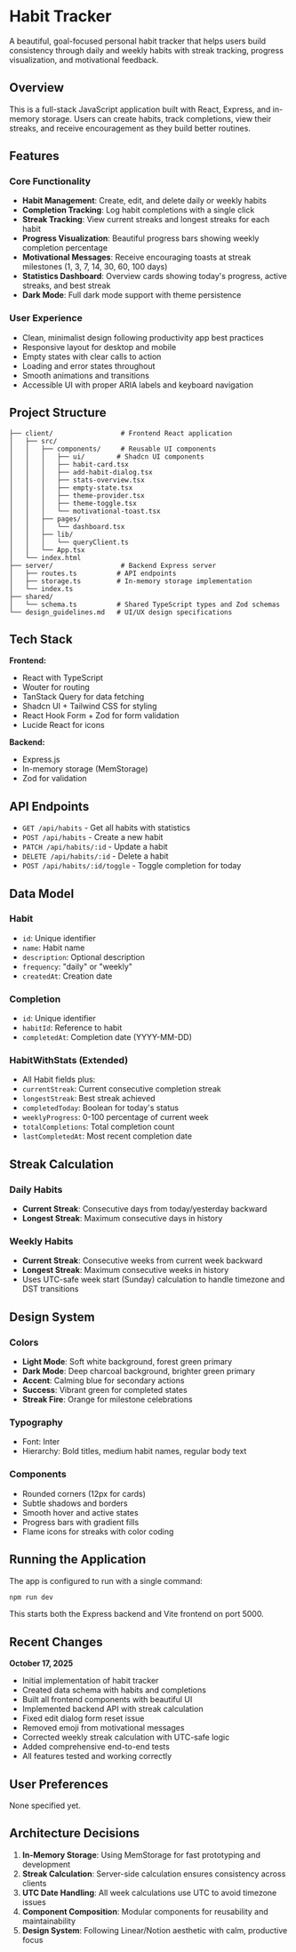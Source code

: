 # Habit Tracker

A beautiful, goal-focused personal habit tracker that helps users build consistency through daily and weekly habits with streak tracking, progress visualization, and motivational feedback.

## Overview

This is a full-stack JavaScript application built with React, Express, and in-memory storage. Users can create habits, track completions, view their streaks, and receive encouragement as they build better routines.

## Features

### Core Functionality
- **Habit Management**: Create, edit, and delete daily or weekly habits
- **Completion Tracking**: Log habit completions with a single click
- **Streak Tracking**: View current streaks and longest streaks for each habit
- **Progress Visualization**: Beautiful progress bars showing weekly completion percentage
- **Motivational Messages**: Receive encouraging toasts at streak milestones (1, 3, 7, 14, 30, 60, 100 days)
- **Statistics Dashboard**: Overview cards showing today's progress, active streaks, and best streak
- **Dark Mode**: Full dark mode support with theme persistence

### User Experience
- Clean, minimalist design following productivity app best practices
- Responsive layout for desktop and mobile
- Empty states with clear calls to action
- Loading and error states throughout
- Smooth animations and transitions
- Accessible UI with proper ARIA labels and keyboard navigation

## Project Structure

```
├── client/                 # Frontend React application
│   ├── src/
│   │   ├── components/     # Reusable UI components
│   │   │   ├── ui/        # Shadcn UI components
│   │   │   ├── habit-card.tsx
│   │   │   ├── add-habit-dialog.tsx
│   │   │   ├── stats-overview.tsx
│   │   │   ├── empty-state.tsx
│   │   │   ├── theme-provider.tsx
│   │   │   ├── theme-toggle.tsx
│   │   │   └── motivational-toast.tsx
│   │   ├── pages/
│   │   │   └── dashboard.tsx
│   │   ├── lib/
│   │   │   └── queryClient.ts
│   │   └── App.tsx
│   └── index.html
├── server/                 # Backend Express server
│   ├── routes.ts          # API endpoints
│   ├── storage.ts         # In-memory storage implementation
│   └── index.ts
├── shared/
│   └── schema.ts          # Shared TypeScript types and Zod schemas
└── design_guidelines.md   # UI/UX design specifications
```

## Tech Stack

**Frontend:**
- React with TypeScript
- Wouter for routing
- TanStack Query for data fetching
- Shadcn UI + Tailwind CSS for styling
- React Hook Form + Zod for form validation
- Lucide React for icons

**Backend:**
- Express.js
- In-memory storage (MemStorage)
- Zod for validation

## API Endpoints

- `GET /api/habits` - Get all habits with statistics
- `POST /api/habits` - Create a new habit
- `PATCH /api/habits/:id` - Update a habit
- `DELETE /api/habits/:id` - Delete a habit
- `POST /api/habits/:id/toggle` - Toggle completion for today

## Data Model

### Habit
- `id`: Unique identifier
- `name`: Habit name
- `description`: Optional description
- `frequency`: "daily" or "weekly"
- `createdAt`: Creation date

### Completion
- `id`: Unique identifier
- `habitId`: Reference to habit
- `completedAt`: Completion date (YYYY-MM-DD)

### HabitWithStats (Extended)
- All Habit fields plus:
- `currentStreak`: Current consecutive completion streak
- `longestStreak`: Best streak achieved
- `completedToday`: Boolean for today's status
- `weeklyProgress`: 0-100 percentage of current week
- `totalCompletions`: Total completion count
- `lastCompletedAt`: Most recent completion date

## Streak Calculation

### Daily Habits
- **Current Streak**: Consecutive days from today/yesterday backward
- **Longest Streak**: Maximum consecutive days in history

### Weekly Habits
- **Current Streak**: Consecutive weeks from current week backward
- **Longest Streak**: Maximum consecutive weeks in history
- Uses UTC-safe week start (Sunday) calculation to handle timezone and DST transitions

## Design System

### Colors
- **Light Mode**: Soft white background, forest green primary
- **Dark Mode**: Deep charcoal background, brighter green primary
- **Accent**: Calming blue for secondary actions
- **Success**: Vibrant green for completed states
- **Streak Fire**: Orange for milestone celebrations

### Typography
- Font: Inter
- Hierarchy: Bold titles, medium habit names, regular body text

### Components
- Rounded corners (12px for cards)
- Subtle shadows and borders
- Smooth hover and active states
- Progress bars with gradient fills
- Flame icons for streaks with color coding

## Running the Application

The app is configured to run with a single command:

```bash
npm run dev
```

This starts both the Express backend and Vite frontend on port 5000.

## Recent Changes

**October 17, 2025**
- Initial implementation of habit tracker
- Created data schema with habits and completions
- Built all frontend components with beautiful UI
- Implemented backend API with streak calculation
- Fixed edit dialog form reset issue
- Removed emoji from motivational messages
- Corrected weekly streak calculation with UTC-safe logic
- Added comprehensive end-to-end tests
- All features tested and working correctly

## User Preferences

None specified yet.

## Architecture Decisions

1. **In-Memory Storage**: Using MemStorage for fast prototyping and development
2. **Streak Calculation**: Server-side calculation ensures consistency across clients
3. **UTC Date Handling**: All week calculations use UTC to avoid timezone issues
4. **Component Composition**: Modular components for reusability and maintainability
5. **Design System**: Following Linear/Notion aesthetic with calm, productive focus
